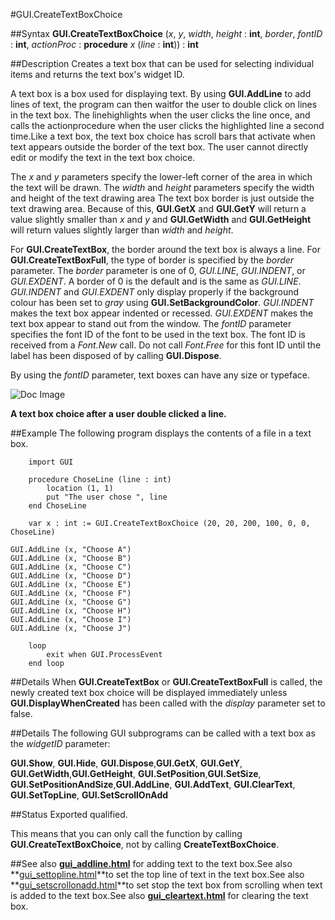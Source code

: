 
#GUI.CreateTextBoxChoice

##Syntax
**GUI.CreateTextBoxChoice** (_x_, _y_, _width_, _height_ : **int**,    _border_, _fontID_ : **int**, _actionProc_ : **procedure** _x_ (_line_ : **int**)) : **int**


##Description
Creates a text box that can be used for selecting individual items and returns the text box's widget ID. 

A text box is a box used for displaying text. By using **GUI.AddLine** to add lines of text, the program can then waitfor the user to double click on lines in the text box.  The linehighlights when the user clicks the line once, and calls the actionprocedure when the user clicks the highlighted line a second time.Like a text box, the text box choice has scroll bars that activate when text appears outside the border of the text box. The user cannot directly edit or modify the text in the text box choice.

The _x_ and _y_ parameters specify the lower-left corner of the area in which the text will be drawn. The _width_ and _height_ parameters specify the width and height of the text drawing area The text box border is just outside the text drawing area. Because of this, **GUI.GetX** and **GUI.GetY** will return a value slightly smaller than _x_ and _y_ and **GUI.GetWidth** and **GUI.GetHeight** will return values slightly larger than _width_ and _height_.

For **GUI.CreateTextBox**, the border around the text box is always a line. For **GUI.CreateTextBoxFull**, the type of border is specified by the _border_ parameter. The _border_ parameter is one of 0, _GUI.LINE_, _GUI.INDENT_, or _GUI.EXDENT_. A border of 0 is the default and is the same as _GUI.LINE_. _GUI.INDENT_ and _GUI.EXDENT_ only display properly if the background colour has been set to _gray_ using **GUI.SetBackgroundColor**. _GUI.INDENT_ makes the text box appear indented or recessed. _GUI.EXDENT_ makes the text box appear to stand out from the window. The _fontID_ parameter specifies the font ID of the font to be used in the text box. The font ID is received from a _Font.New_ call. Do not call _Font.Free_ for this font ID until the label has been disposed of by calling **GUI.Dispose**.

By using the _fontID_ parameter, text boxes can have any size or typeface.



![Doc Image](gui_createtextboxchoice01.gif)

**A text box choice after a user double clicked a line.**


##Example
The following program displays the contents of a file in a text box.



        import GUI 

        procedure ChoseLine (line : int)
            location (1, 1)
            put "The user chose ", line
        end ChoseLine
        
        var x : int := GUI.CreateTextBoxChoice (20, 20, 200, 100, 0, 0, ChoseLine)

	GUI.AddLine (x, "Choose A")
	GUI.AddLine (x, "Choose B")
	GUI.AddLine (x, "Choose C")
	GUI.AddLine (x, "Choose D")
	GUI.AddLine (x, "Choose E")
	GUI.AddLine (x, "Choose F")
	GUI.AddLine (x, "Choose G")
	GUI.AddLine (x, "Choose H")
	GUI.AddLine (x, "Choose I")
	GUI.AddLine (x, "Choose J")

        loop
            exit when GUI.ProcessEvent
        end loop
##Details
When **GUI.CreateTextBox** or **GUI.CreateTextBoxFull** is called, the newly created text box choice will be displayed immediately unless **GUI.DisplayWhenCreated** has been called with the _display_ parameter set to false. 


##Details
The following GUI subprograms can be called with a text box as the _widgetID_ parameter:


**GUI.Show**, **GUI.Hide**, **GUI.Dispose**,**GUI.GetX**, **GUI.GetY**, **GUI.GetWidth**,**GUI.GetHeight**, **GUI.SetPosition**,**GUI.SetSize**, **GUI.SetPositionAndSize**,**GUI.AddLine**, **GUI.AddText**, **GUI.ClearText**, **GUI.SetTopLine**, **GUI.SetScrollOnAdd** 



##Status
Exported qualified.

This means that you can only call the function by calling **GUI.CreateTextBoxChoice**, not by calling **CreateTextBoxChoice**.


##See also
**[gui_addline.html](GUI.AddLine)** for adding text to the text box.See also **[gui_settopline.html](GUI.SetTopLine)**to set the top line of text in the text box.See also **[gui_setscrollonadd.html](GUI.SetScrollOnAdd)**to set stop the text box from scrolling when text is added to the text box.See also **[gui_cleartext.html](GUI.ClearText)** for clearing the text box.

